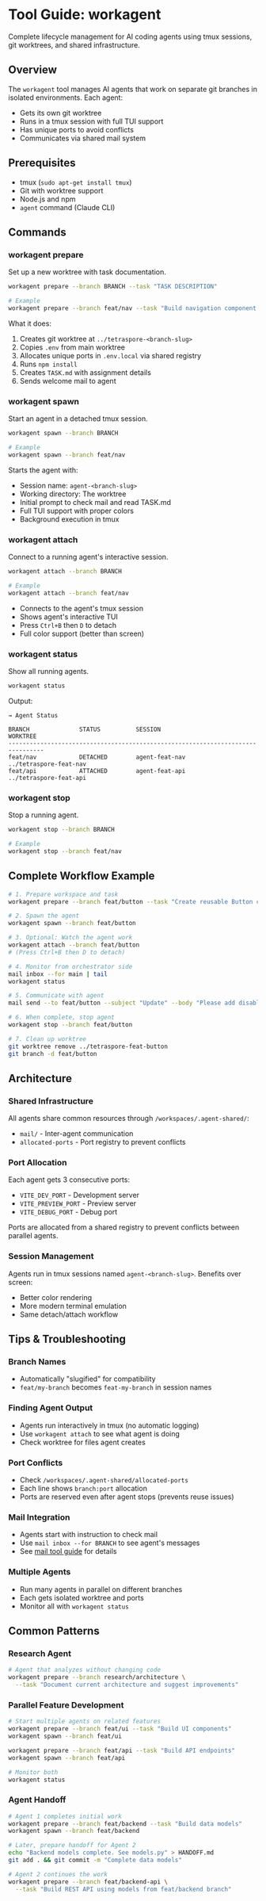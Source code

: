 # Tool Guide: workagent

Complete lifecycle management for AI coding agents using tmux sessions, git worktrees, and shared infrastructure.

## Overview

The `workagent` tool manages AI agents that work on separate git branches in isolated environments. Each agent:
- Gets its own git worktree
- Runs in a tmux session with full TUI support
- Has unique ports to avoid conflicts
- Communicates via shared mail system

## Prerequisites

- tmux (`sudo apt-get install tmux`)
- Git with worktree support
- Node.js and npm
- `agent` command (Claude CLI)

## Commands

### workagent prepare

Set up a new worktree with task documentation.

```bash
workagent prepare --branch BRANCH --task "TASK DESCRIPTION"

# Example
workagent prepare --branch feat/nav --task "Build navigation component with dropdown menus"
```

What it does:
1. Creates git worktree at `../tetraspore-<branch-slug>`
2. Copies `.env` from main worktree
3. Allocates unique ports in `.env.local` via shared registry
4. Runs `npm install`
5. Creates `TASK.md` with assignment details
6. Sends welcome mail to agent

### workagent spawn

Start an agent in a detached tmux session.

```bash
workagent spawn --branch BRANCH

# Example
workagent spawn --branch feat/nav
```

Starts the agent with:
- Session name: `agent-<branch-slug>`
- Working directory: The worktree
- Initial prompt to check mail and read TASK.md
- Full TUI support with proper colors
- Background execution in tmux

### workagent attach

Connect to a running agent's interactive session.

```bash
workagent attach --branch BRANCH

# Example
workagent attach --branch feat/nav
```

- Connects to the agent's tmux session
- Shows agent's interactive TUI
- Press `Ctrl+B` then `D` to detach
- Full color support (better than screen)

### workagent status

Show all running agents.

```bash
workagent status
```

Output:
```
→ Agent Status

BRANCH              STATUS          SESSION                        WORKTREE
--------------------------------------------------------------------------------
feat/nav            DETACHED        agent-feat-nav                 ../tetraspore-feat-nav
feat/api            ATTACHED        agent-feat-api                 ../tetraspore-feat-api
```

### workagent stop

Stop a running agent.

```bash
workagent stop --branch BRANCH

# Example
workagent stop --branch feat/nav
```

## Complete Workflow Example

```bash
# 1. Prepare workspace and task
workagent prepare --branch feat/button --task "Create reusable Button component with hover states"

# 2. Spawn the agent
workagent spawn --branch feat/button

# 3. Optional: Watch the agent work
workagent attach --branch feat/button
# (Press Ctrl+B then D to detach)

# 4. Monitor from orchestrator side
mail inbox --for main | tail
workagent status

# 5. Communicate with agent
mail send --to feat/button --subject "Update" --body "Please add disabled state too"

# 6. When complete, stop agent
workagent stop --branch feat/button

# 7. Clean up worktree
git worktree remove ../tetraspore-feat-button
git branch -d feat/button
```

## Architecture

### Shared Infrastructure

All agents share common resources through `/workspaces/.agent-shared/`:
- `mail/` - Inter-agent communication
- `allocated-ports` - Port registry to prevent conflicts

### Port Allocation

Each agent gets 3 consecutive ports:
- `VITE_DEV_PORT` - Development server
- `VITE_PREVIEW_PORT` - Preview server  
- `VITE_DEBUG_PORT` - Debug port

Ports are allocated from a shared registry to prevent conflicts between parallel agents.

### Session Management

Agents run in tmux sessions named `agent-<branch-slug>`. Benefits over screen:
- Better color rendering
- More modern terminal emulation
- Same detach/attach workflow

## Tips & Troubleshooting

### Branch Names
- Automatically "slugified" for compatibility
- `feat/my-branch` becomes `feat-my-branch` in session names

### Finding Agent Output
- Agents run interactively in tmux (no automatic logging)
- Use `workagent attach` to see what agent is doing
- Check worktree for files agent creates

### Port Conflicts
- Check `/workspaces/.agent-shared/allocated-ports`
- Each line shows `branch:port` allocation
- Ports are reserved even after agent stops (prevents reuse issues)

### Mail Integration
- Agents start with instruction to check mail
- Use `mail inbox --for BRANCH` to see agent's messages
- See [mail tool guide](tool-guide-mail.md) for details

### Multiple Agents
- Run many agents in parallel on different branches
- Each gets isolated worktree and ports
- Monitor all with `workagent status`

## Common Patterns

### Research Agent
```bash
# Agent that analyzes without changing code
workagent prepare --branch research/architecture \
  --task "Document current architecture and suggest improvements"
```

### Parallel Feature Development
```bash
# Start multiple agents on related features
workagent prepare --branch feat/ui --task "Build UI components"
workagent spawn --branch feat/ui

workagent prepare --branch feat/api --task "Build API endpoints"  
workagent spawn --branch feat/api

# Monitor both
workagent status
```

### Agent Handoff
```bash
# Agent 1 completes initial work
workagent prepare --branch feat/backend --task "Build data models"
workagent spawn --branch feat/backend

# Later, prepare handoff for Agent 2
echo "Backend models complete. See models.py" > HANDOFF.md
git add . && git commit -m "Complete data models"

# Agent 2 continues the work
workagent prepare --branch feat/backend-api \
  --task "Build REST API using models from feat/backend branch"
```